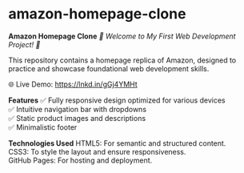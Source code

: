 # amazon-homepage-clone
**Amazon Homepage Clone**
*🚀 Welcome to My First Web Development Project! 🚀*

This repository contains a homepage replica of Amazon, designed to practice and showcase foundational web development skills.

🌐 Live Demo: https://lnkd.in/gGj4YMHt<br>

**Features**
✅ Fully responsive design optimized for various devices<br>
✅ Intuitive navigation bar with dropdowns<br>
✅ Static product images and descriptions<br>
✅ Minimalistic footer

**Technologies Used**
HTML5: For semantic and structured content.<br>
CSS3: To style the layout and ensure responsiveness.<br>
GitHub Pages: For hosting and deployment.
